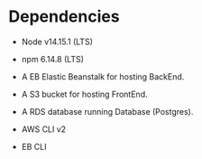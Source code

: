 # Dependencies

- Node v14.15.1 (LTS)

- npm 6.14.8 (LTS)

- A EB Elastic Beanstalk for hosting BackEnd.

- A S3 bucket for hosting FrontEnd.

- A RDS database running Database (Postgres).

- AWS CLI v2

- EB CLI
